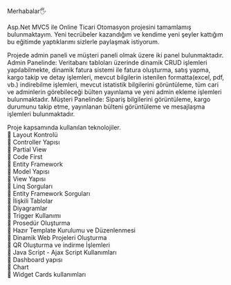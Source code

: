 Merhabalar🖐 

Asp.Net MVC5 ile Online Ticari Otomasyon projesini tamamlamış bulunmaktayım. Yeni tecrübeler kazandığım ve kendime yeni şeyler kattığım bu eğitimde yaptıklarımı sizlerle paylaşmak istiyorum.

Projede admin paneli ve müşteri paneli olmak üzere iki panel bulunmaktadır. 
Admin Panelinde: Veritabanı tabloları üzerinde dinamik CRUD işlemleri yapılabilmekte, dinamik fatura sistemi ile fatura oluşturma, satış yapma, kargo takip ve detay işlemleri, mevcut bilgilerin istenilen formatta(excel, pdf, vb.) indirebilme işlemleri, mevcut istatistik bilgilerini görüntüleme, tüm cari ve adminlerin görebileceği bülten yayınlama ve yeni admin ekleme işlemleri bulunmaktadır.
Müşteri Panelinde: Sipariş bilgilerini görüntüleme, kargo durumunu takip etme, yayınlanan bülteni görüntüleme ve mesajlaşma işlemleri bulunmaktadır.

Proje kapsamında kullanılan teknolojiler.<br>
📌 Layout Kontrolü<br>
📌 Controller Yapısı<br>
📌 Partial View<br>
📌 Code First<br>
📌 Entity Framework<br>
📌 Model Yapısı<br>
📌 View Yapısı<br>
📌 Linq Sorguları<br>
📌 Entity Framework Sorguları<br>
📌 İlişkili Tablolar<br>
📌 Diyagramlar<br>
📌 Trigger Kullanımı<br>
📌 Prosedür Oluşturma<br>
📌 Hazır Template Kurulumu ve Düzenlenmesi<br>
📌 Dinamik Web Projeleri Oluşturma<br>
📌 QR Oluşturma ve indirme İşlemleri<br>
📌 Java Script - Ajax Script Kullanımları<br>
📌 Dashboard yapısı<br>
📌 Chart<br>
📌 Widget Cards kullanımları<br>
